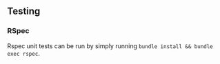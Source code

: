 ## Testing

### RSpec

Rspec unit tests can be run by simply running `bundle install && bundle exec rspec`.
